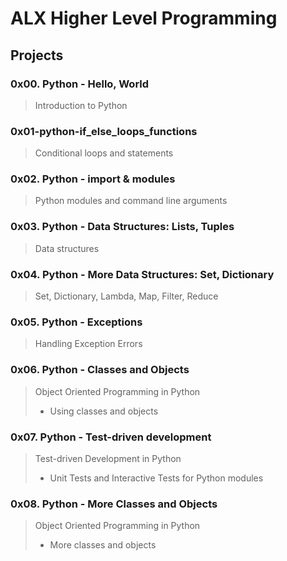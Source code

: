 
# ALX Higher Level Programming

## Projects
### 0x00. Python - Hello, World
> Introduction to Python
### 0x01-python-if_else_loops_functions
> Conditional loops and statements
### 0x02. Python - import & modules
> Python modules and command line arguments
### 0x03. Python - Data Structures: Lists, Tuples
> Data structures
### 0x04. Python - More Data Structures: Set, Dictionary
> Set, Dictionary, Lambda, Map, Filter, Reduce
### 0x05. Python - Exceptions
> Handling Exception Errors
### 0x06. Python - Classes and Objects
> Object Oriented Programming in Python
> * Using classes and objects
### 0x07. Python - Test-driven development
> Test-driven Development in Python
> * Unit Tests and Interactive Tests for Python modules
### 0x08. Python - More Classes and Objects
> Object Oriented Programming in Python
> * More classes and objects
